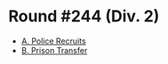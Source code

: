 # Round #244 (Div. 2)

* [A. Police Recruits][]
* [B. Prison Transfer][]

[A. Police Recruits]: http://codeforces.com/contest/427/problem/A
[B. Prison Transfer]: http://codeforces.com/contest/427/problem/B
